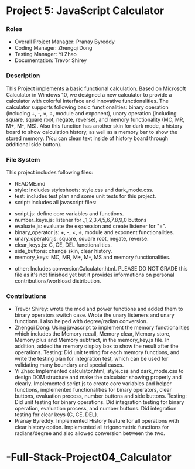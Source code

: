 # Project 5: JavaScript Calculator

### Roles
* Overall Project Manager: Pranay Byreddy
* Coding Manager: Zhengqi Dong
* Testing Manager: Yi Zhao
* Documentation: Trevor Shirey

### Description
This Project implements a basic functional calculation. Based on Microsoft Calculator in Windows 10, we designed a new calculator to provide a calculator with colorful interface and innovative functionalities. The calculator supports following basic functionalities: binary operation (including +, -, ×, ÷, module and exponent), unary operation (including square, square root, negate, reverse), and memory functionality (MC, MR, M+, M-, MS). Also this function has another skin for dark mode, a history board to show calculation history, as well as a memory bar to show the stored memory. (You can clean text inside of history board through additional side button).

### File System
This project includes following files: 
* README.md
* style: includes stylesheets: style.css and dark_mode.css.
* test: includes test plan and some unit tests for this project.
* script: includes all javascript files:
- script.js: define core variables and functions.
- number_keys.js: listener for .,1,2,3,4,5,6,7,8,9,0 buttons
- evaluate.js: evaluate the expression and create listener for "=".
- binary_operator.js: +, -,  ×, ÷, module and exponent functionalities.
- unary_operator.js: square, square root, negate, reverse.
- clear_keys.js: C, CE, DEL functionalities.
- side_buttons: change skin, clear history.
- memory_keys: MC, MR, M+, M-, MS and memory functionalities.
* other: Includes conversionCalculator.html. PLEASE DO NOT GRADE this file as it's not finished yet but it provides informations on personal contributions/workload distribution. 

### Contributions
* Trevor Shirey: wrote the mod and power functions and added them to binary operators switch case. Wrote the unary listeners and unary functions. I also helped with degree/radian conversion.
* Zhengqi Dong: Using javascript to implement the memory functionalities which includes the Memory recall, Memory clear, Memory store, Memory plus and Memory subtract, in the memory_key.js file. In addition, added the memory display box to show the result after the operations. Testing: Did unit testing for each memory functions, and write the testing plan for integration test, which can be used for validating many boundary and special cases.
* Yi Zhao: Implemented calculator.html, style.css and dark_mode.css to design DOM structure and make the calculator showing properly and clearly. Implemented script.js to create core variables and helper functions, implemented functionalities for binary operators, clear buttons, evaluation process, number buttons and side buttons. Testing: Did unit testing for binary operations. Did integration testing for binary operation, evaluation process, and number buttons. Did integration testing for clear keys (C, CE, DEL). 
* Pranay Byreddy: Implemented History feature for all operations with clear history option. Implemented all trigonometric functions for radians/degree and also allowed conversion between the two.










# -Full-Stack-Project04_Calculator
